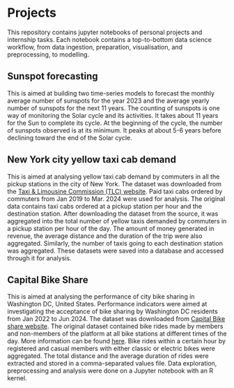 # **Projects**

This repository contains jupyter notebooks of personal projects and internship tasks. Each notebook contains a top-to-bottom data science workflow, from data ingestion, preparation, visualisation, and preprocessing, to modelling.

## **Sunspot forecasting**
This is aimed at building two time-series models to forecast the monthly average number of sunspots for the year 2023 and the average yearly number of sunspots for the next 11 years. The counting of sunspots is one way of monitoring the Solar cycle and its activities. It takes about 11 years for the Sun to complete its cycle. At the beginning of the cycle, the number of sunspots observed is at its minimum. It peaks at about 5-6 years before declining toward the end of the Solar cycle.

## **New York city yellow taxi cab demand**
This is aimed at analysing yellow taxi cab demand by commuters in all the pickup stations in the city of New York. The dataset was downloaded from the [Taxi & Limousine Commission (TLC) website](https://www.nyc.gov/site/tlc/about/tlc-trip-record-data.page). Paid taxi cabs ordered by commuters from Jan 2019 to Mar. 2024 were used for analysis. The original data contains taxi cabs ordered at a pickup station per hour and the destination station. After downloading the dataset from the source, it was aggregated into the total number of yellow taxis demanded by commuters in a pickup station per hour of the day. The amount of money generated in revenue, the average distance and the duration of the trip were also aggregated. Similarly, the number of taxis going to each destination station was aggregated. These datasets were saved into a database and accessed through it for analysis.

## **Capital Bike Share**
This is aimed at analysing the performance of city bike sharing in Washington DC, United States. Performance indicators were aimed at investigating the acceptance of bike sharing by Washington DC residents from Jan 2022 to Jun 2024. The dataset was downloaded from [Capital Bike share website](https://s3.amazonaws.com/capitalbikeshare-data/index.html). The original dataset contained bike rides made by members and non-members of the platform at all bike stations at different times of the day. More information can be found [here](https://capitalbikeshare.com/system-data). 
Bike rides within a certain hour by registered and casual members with either classic or electric bikes were aggregated. The total distance and the average duration of rides were extracted and stored in a comma-separated values file. Data exploration, preprocessing and analysis were done on a Jupyter notebook with an R kernel.

